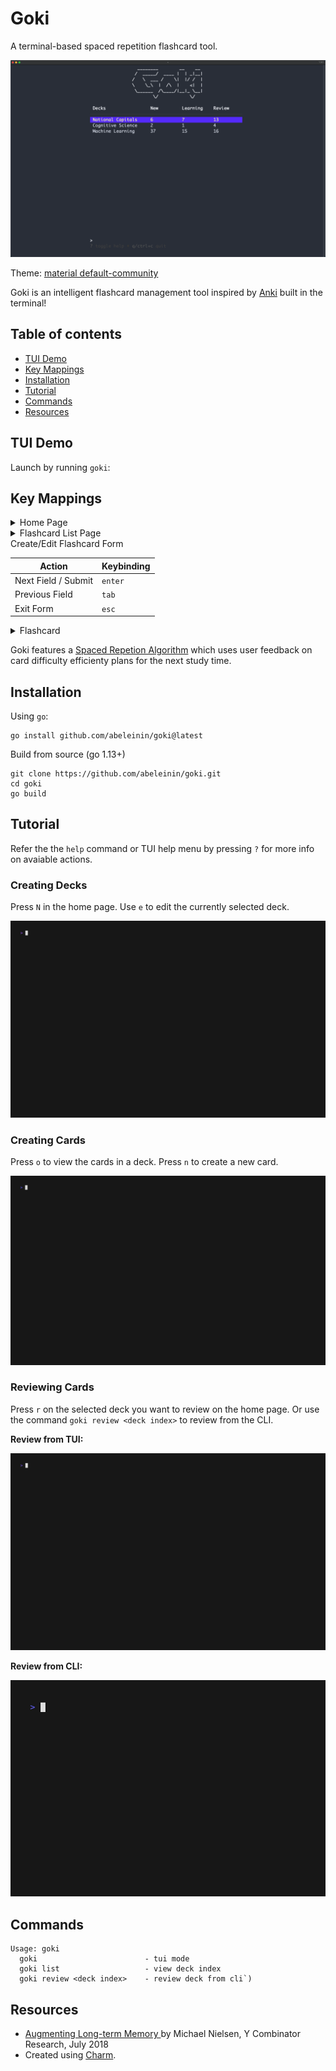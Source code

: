# Goki

A terminal-based spaced repetition flashcard tool.

![Screenshot example of Goki](img/goki_main.png)

Theme: [material default-community](https://github.com/kaicataldo/material.vim)

Goki is an intelligent flashcard management tool inspired by 
[Anki](https://apps.ankiweb.net/) built in the terminal!

## Table of contents

- [TUI Demo](#tui-demo)
- [Key Mappings](#key-mappings)
- [Installation](#installation)
- [Tutorial](#tutorial)
- [Commands](#commands)
- [Resources](#resources)

## TUI Demo

Launch by running `goki`:

## Key Mappings

<details>
<summary>Home Page</summary>

| Action       | Keybinding |
|--------------|------------|
| Review Decks Flashcards | `r`        |
| Create New Deck         | `N`        |
| View Deck Card List     | `o`        |
| Edit Deck Name          | `e`        |
| Delete Deck      | `d`        |
| Move Up          | `up arrow`,`k`      |
| Move Down        | `down arrow`,`j`      |
| Toggle Help Menu      | `?`        |
| Quit             | `q`,`ctrl+c` |

</details>

<details>
<summary>Flashcard List Page</summary>

| Action           | Keybinding |
|------------------|------------|
| Move Up          | `up arrow`,`k`      |
| Move Down        | `down arrow`,`j`      |
| Next page        | `right arrow`,`l`      |
| Previous Page    | `left arrow`,`h`      |
| Search Flashcards | `/`        |
| New Card     | `n`        |
| Edit Card    | `e`        |
| Delete Card  | `d`        |
| Undo Deleted Card | `u`    |

</details>

<summary>Create/Edit Flashcard Form</summary>

| Action         | Keybinding |
|----------------|------------|
| Next Field / Submit | `enter`    |
| Previous Field      | `tab`      |
| Exit Form           | `esc`      |

</details>

<details>
<summary>Flashcard</summary>

| Action      | Keybinding |
|-------------|------------|
| Exit Review | `esc`      |
| Show Back   | `o`        |
| Flashcard needs repeated again | `1`        |
| Flashcard took some thought | `2`        |
| Flashcard was easy to remember | `3`        |

</details>

Goki features a [Spaced Repetion Algorithm](https://en.wikipedia.org/wiki/Spaced_repetition)
which uses user feedback on card difficulty efficienty plans for the next study time. 

## Installation

Using `go`:

```
go install github.com/abeleinin/goki@latest
```

Build from source (go 1.13+)

```
git clone https://github.com/abeleinin/goki.git
cd goki
go build
```

## Tutorial

Refer the the `help` command or TUI help menu by pressing `?` for more info
on avaiable actions.

### Creating Decks

Press `N` in the home page. Use `e` to edit the currently selected deck.

![Create new deck](img/create_deck.gif)

### Creating Cards

Press `o` to view the cards in a deck. Press `n` to create a new card.

![Create new flashcard](img/create_card.gif)

### Reviewing Cards

Press `r` on the selected deck you want to review on the home page. Or
use the command `goki review <deck index>` to review from the CLI.

**Review from TUI:**

![Review deck in tui](img/review.gif)

**Review from CLI:**

![Review deck in cli](img/review_cli.gif)

## Commands

```
Usage: goki
  goki                        - tui mode
  goki list                   - view deck index
  goki review <deck index>    - review deck from cli`)
```

## Resources

- [Augmenting Long-term Memory ](https://augmentingcognition.com/ltm.html) by Michael Nielsen, Y Combinator Research, July 2018
- Created using [Charm](https://charm.sh/).

